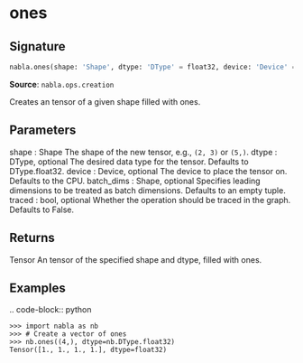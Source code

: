 # ones

## Signature

```python
nabla.ones(shape: 'Shape', dtype: 'DType' = float32, device: 'Device' = Device(type=cpu,id=0), batch_dims: 'Shape' = (), traced: 'bool' = False) -> 'Tensor'
```

**Source**: `nabla.ops.creation`

Creates an tensor of a given shape filled with ones.

Parameters
----------
shape : Shape
    The shape of the new tensor, e.g., `(2, 3)` or `(5,)`.
dtype : DType, optional
    The desired data type for the tensor. Defaults to DType.float32.
device : Device, optional
    The device to place the tensor on. Defaults to the CPU.
batch_dims : Shape, optional
    Specifies leading dimensions to be treated as batch dimensions.
    Defaults to an empty tuple.
traced : bool, optional
    Whether the operation should be traced in the graph. Defaults to False.

Returns
-------
Tensor
    An tensor of the specified shape and dtype, filled with ones.

Examples
--------

.. code-block:: python

    >>> import nabla as nb
    >>> # Create a vector of ones
    >>> nb.ones((4,), dtype=nb.DType.float32)
    Tensor([1., 1., 1., 1.], dtype=float32)

